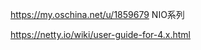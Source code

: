 









































https://my.oschina.net/u/1859679 NIO系列

https://netty.io/wiki/user-guide-for-4.x.html

